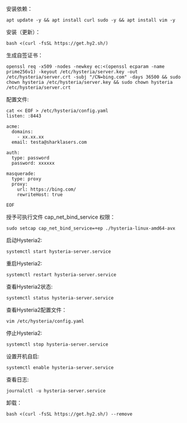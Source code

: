 安装依赖：
```
apt update -y && apt install curl sudo -y && apt install vim -y
```

安装（更新）：
```
bash <(curl -fsSL https://get.hy2.sh/)
```

生成自签证书：
```
openssl req -x509 -nodes -newkey ec:<(openssl ecparam -name prime256v1) -keyout /etc/hysteria/server.key -out /etc/hysteria/server.crt -subj "/CN=bing.com" -days 36500 && sudo chown hysteria /etc/hysteria/server.key && sudo chown hysteria /etc/hysteria/server.crt
```

配置文件:
```
cat << EOF > /etc/hysteria/config.yaml
listen: :8443 

acme:
  domains:
    - xx.xx.xx
  email: testa@sharklasers.com 

auth:
  type: password
  password: xxxxxx

masquerade: 
  type: proxy
  proxy:
    url: https://bing.com/
    rewriteHost: true

EOF
```

授予可执行文件 cap_net_bind_service 权限：
```
sudo setcap cap_net_bind_service=+ep ./hysteria-linux-amd64-avx
```

启动Hysteria2:
```
systemctl start hysteria-server.service
```

重启Hysteria2:
```
systemctl restart hysteria-server.service
```

查看Hysteria2状态:
```
systemctl status hysteria-server.service
```

查看Hysteria2配置文件：
```
vim /etc/hysteria/config.yaml
```

停止Hysteria2:
```
systemctl stop hysteria-server.service
```

设置开机自启:
```
systemctl enable hysteria-server.service
```

查看日志:
```
journalctl -u hysteria-server.service
```

卸载：
```
bash <(curl -fsSL https://get.hy2.sh/) --remove
```


